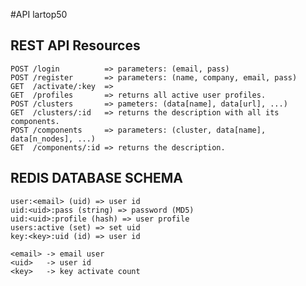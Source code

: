 #API lartop50

## REST API Resources

	POST /login          => parameters: (email, pass)
	POST /register       => parameters: (name, company, email, pass)
	GET  /activate/:key  =>
	GET  /profiles       => returns all active user profiles.
	POST /clusters       => pameters: (data[name], data[url], ...)
	GET  /clusters/:id   => returns the description with all its components.
	POST /components     => parameters: (cluster, data[name], data[n_nodes], ...)
	GET  /components/:id => returns the description.

## REDIS DATABASE SCHEMA

	user:<email> (uid) => user id
	uid:<uid>:pass (string) => password (MD5)
	uid:<uid>:profile (hash) => user profile
	users:active (set) => set uid
	key:<key>:uid (id) => user id

	<email> -> email user
	<uid>   -> user id
	<key>   -> key activate count
